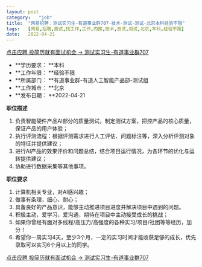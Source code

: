 ```yaml
---
layout:	post
category:	"job"
title:	"网易招聘：测试实习生-有道事业群707-技术-测试-测试-北京本科经验不限"
tags:	[网易,招聘,面试,找工作,工作,内推,技术,测试,测试,北京,本科,经验不限]
date:	2022-04-21
---
```


[点击应聘 投简历就有面试机会 -> 测试实习生-有道事业群707](http://mobile.bole.netease.com/bole/boleDetail?id=39787&employeeId=346f03c3cda5f04c&key=all)



- **学历要求： **本科
- **工作年限： **经验不限
- **所属部门： **有道事业群-有道人工智能产品部-测试组
- **工作城市： **北京
- **发布日期： **2022-04-21



**职位描述**
1. 负责智能硬件产品AI部分的质量测试，制定测试方案，把控产品的核心质量，保证产品的用户体验；
2. 执行评测流程：根据评测需求进行人工评估、问题标注等，深入分析评测对象的特征并提供建议；
3. 进行AI产品的效果评价和问题总结，结合项目运行情况，为各环节的优化与运转提供建议；
4. 协助进行数据采集等其他事项。



**职位要求**
1. 计算机相关专业，对AI感兴趣；
2. 做事有条理，细心、耐心；
3. 具备良好的产品意识，能够主动推进项目进度并解决项目中遇到的问题。
3. 积极主动，爱学习，爱沟通，期待在项目中主动接受成长的挑战；
4. 如果你曾经有面对多线程/高压力/高强度的各种实习/项目/社团等等经历，加分！
5. 希望你一周实习4天，至少3个月，一定的实习时间才能收获足够的成长，优先录取可以实习6个月以上的同学。



[点击应聘 投简历就有面试机会 -> 测试实习生-有道事业群707](http://mobile.bole.netease.com/bole/boleDetail?id=39787&employeeId=346f03c3cda5f04c&key=all)
